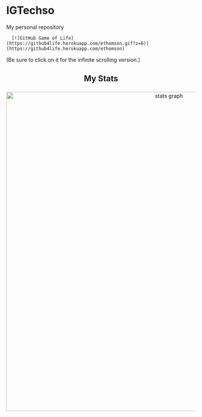 # IGTechso
My personal repository

      [![GitHub Game of Life](https://github4life.herokuapp.com/ethomson.gif?z=6)](https://github4life.herokuapp.com/ethomson)


(Be sure to click on it for the infinite scrolling version.)


<h2 align="center">My Stats</h2>

###

<div align="center">
  <img src="http://github-profile-summary-cards.vercel.app/api/cards/profile-details?username=IGTUpdate&theme=bear" width=850  alt="stats graph"/>

</div>
